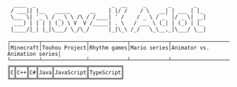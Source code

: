 ```
  ____  _                        _  __     _       _       _   
 / ___|| |__   _____      __    | |/ /    / \   __| | ___ | |_ 
 \___ \| '_ \ / _ \ \ /\ / /____| ' /    / _ \ / _` |/ _ \| __|
  ___) | | | | (_) \ V  V /_____| . \   / ___ \ (_| | (_) | |_ 
 |____/|_| |_|\___/ \_/\_/      |_|\_\ /_/   \_\__,_|\___/ \__|

┌─────────┬──────────────┬────────────┬────────────┬─────────────────────────────┐
│Minecraft│Touhou Project│Rhythm games│Mario series│Animator vs. Animation series│
└─────────┴──────────────┴────────────┴────────────┴─────────────────────────────┘
╔═╦═══╦══╦════╦══════════╦══════════╗
║C║C++║C#║Java║JavaScript║TypeScript║
╚═╩═══╩══╩════╩══════════╩══════════╝
```

<!---
Show-K/Show-K is a ✨ special ✨ repository because its `README.md` (this file) appears on your GitHub profile.
You can click the Preview link to take a look at your changes.
--->
